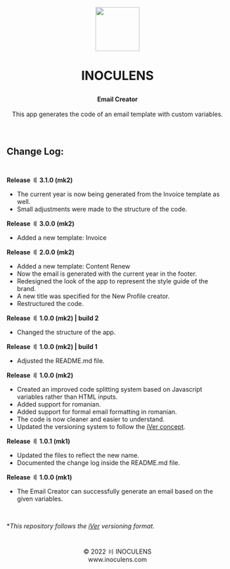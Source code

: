 <p align="center"><img src="https://static.inoculens.com/logo" width="100" height="100" />

# <p align="center"><b>INOCULENS</b>

<p align="center"><b>Email Creator</b><br><br>
This app generates the code of an email template with custom variables.<br><br><br>

## <b>Change Log:</b><br><br>
<b>Release 〢 3.1.0 (mk2)</b>

- The current year is now being generated from the Invoice template as well.
- Small adjustments were made to the structure of the code.

<b>Release 〢 3.0.0 (mk2)</b>

- Added a new template: Invoice

<b>Release 〢 2.0.0 (mk2)</b>

- Added a new template: Content Renew
- Now the email is generated with the current year in the footer.
- Redesigned the look of the app to represent the style guide of the brand.
- A new title was specified for the New Profile creator.
- Restructured the code.

<b>Release 〢 1.0.0 (mk2) | build 2</b>

- Changed the structure of the app.

<b>Release 〢 1.0.0 (mk2) | build 1</b>

- Adjusted the README.md file.

<b>Release 〢 1.0.0 (mk2)</b>

- Created an improved code splitting system based on Javascript variables rather than HTML inputs.
- Added support for romanian.
- Added support for formal email formatting in romanian.
- The code is now cleaner and easier to understand.
- Updated the versioning system to follow the [iVer concept](https://github.com/frontfacer/iVer).

<b>Release 〢 1.0.1 (mk1)</b>

- Updated the files to reflect the new name.
- Documented the change log inside the README.md file.

<b>Release 〢 1.0.0 (mk1)</b>

- The Email Creator can successfully generate an email based on the given variables.

<br>

**This repository follows the [iVer](https://github.com/frontfacer/iVer) versioning format.*

#
<p align="center">© 2022 〣 INOCULENS<br>www.inoculens.com</p>